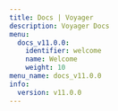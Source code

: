```yaml
---
title: Docs | Voyager
description: Voyager Docs
menu:
  docs_v11.0.0:
    identifier: welcome
    name: Welcome
    weight: 10
menu_name: docs_v11.0.0
info:
  version: v11.0.0
---
```


